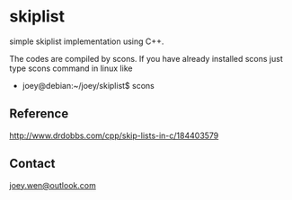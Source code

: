 skiplist
========

simple skiplist implementation using C++.

The codes are compiled by scons. If you have already installed scons
just type scons command in linux like

- joey@debian:~/joey/skiplist$ scons


Reference
----------
http://www.drdobbs.com/cpp/skip-lists-in-c/184403579

Contact
----------
joey.wen@outlook.com
